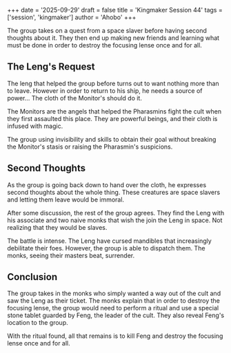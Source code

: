 +++
date = '2025-09-29'
draft = false
title = 'Kingmaker Session 44'
tags = ['session', 'kingmaker']
author = 'Ahobo'
+++

The group takes on a quest from a space slaver before having second thoughts about it.
They then end up making new friends and learning what must be done in order to destroy the
focusing lense once and for all.

## The Leng's Request

The leng that helped the group before turns out to want nothing more than to leave. However in order
to return to his ship, he needs a source of power... The cloth of the Monitor's should do it.

The Monitors are the angels that helped the Pharasmins fight the cult when they first assaulted this place.
They are powerful beings, and their cloth is infused with magic.

The group using invisibility and skills to obtain their goal without breaking the Monitor's stasis or
raising the Pharasmin's suspicions.

## Second Thoughts

As the group is going back down to hand over the cloth, he expresses second thoughts about the whole thing.
These creatures are space slavers and letting them leave would be immoral.

After some discussion, the rest of the group agrees. They find the Leng with his associate and two naive monks
that wish the join the Leng in space. Not realizing that they would be slaves.

The battle is intense. The Leng have cursed mandibles that increasingly debilitate their foes. However, the group
is able to dispatch them. The monks, seeing their masters beat, surrender.

## Conclusion

The group takes in the monks who simply wanted a way out of the cult and saw the Leng as their ticket. The monks
explain that in order to destroy the focusing lense, the group would need to perform a ritual and use a special
stone tablet guarded by Feng, the leader of the cult. They also reveal Feng's location to the group.

With the ritual found, all that remains is to kill Feng and destroy the focusing lense once and for all.